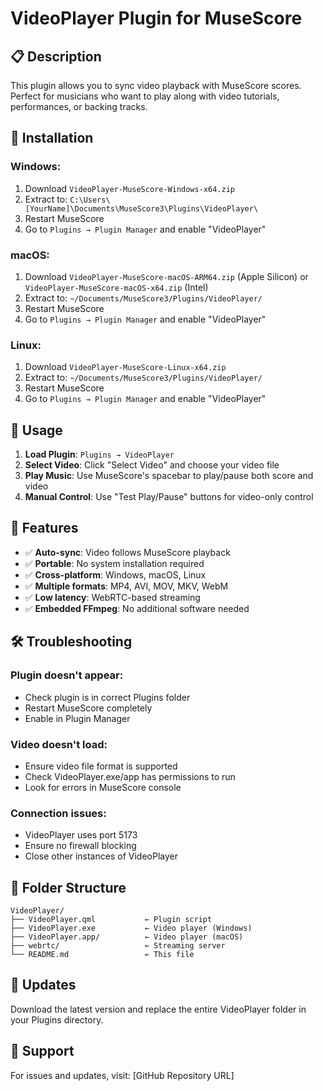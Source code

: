 # VideoPlayer Plugin for MuseScore

## 📋 Description
This plugin allows you to sync video playback with MuseScore scores. Perfect for musicians who want to play along with video tutorials, performances, or backing tracks.

## 🚀 Installation

### Windows:
1. Download `VideoPlayer-MuseScore-Windows-x64.zip`
2. Extract to: `C:\Users\[YourName]\Documents\MuseScore3\Plugins\VideoPlayer\`
3. Restart MuseScore
4. Go to `Plugins → Plugin Manager` and enable "VideoPlayer"

### macOS:
1. Download `VideoPlayer-MuseScore-macOS-ARM64.zip` (Apple Silicon) or `VideoPlayer-MuseScore-macOS-x64.zip` (Intel)
2. Extract to: `~/Documents/MuseScore3/Plugins/VideoPlayer/`
3. Restart MuseScore
4. Go to `Plugins → Plugin Manager` and enable "VideoPlayer"

### Linux:
1. Download `VideoPlayer-MuseScore-Linux-x64.zip`
2. Extract to: `~/Documents/MuseScore3/Plugins/VideoPlayer/`
3. Restart MuseScore
4. Go to `Plugins → Plugin Manager` and enable "VideoPlayer"

## 🎵 Usage

1. **Load Plugin**: `Plugins → VideoPlayer`
2. **Select Video**: Click "Select Video" and choose your video file
3. **Play Music**: Use MuseScore's spacebar to play/pause both score and video
4. **Manual Control**: Use "Test Play/Pause" buttons for video-only control

## 🔧 Features

- ✅ **Auto-sync**: Video follows MuseScore playback
- ✅ **Portable**: No system installation required
- ✅ **Cross-platform**: Windows, macOS, Linux
- ✅ **Multiple formats**: MP4, AVI, MOV, MKV, WebM
- ✅ **Low latency**: WebRTC-based streaming
- ✅ **Embedded FFmpeg**: No additional software needed

## 🛠️ Troubleshooting

### Plugin doesn't appear:
- Check plugin is in correct Plugins folder
- Restart MuseScore completely
- Enable in Plugin Manager

### Video doesn't load:
- Ensure video file format is supported
- Check VideoPlayer.exe/app has permissions to run
- Look for errors in MuseScore console

### Connection issues:
- VideoPlayer uses port 5173
- Ensure no firewall blocking
- Close other instances of VideoPlayer

## 📁 Folder Structure
```
VideoPlayer/
├── VideoPlayer.qml           ← Plugin script
├── VideoPlayer.exe           ← Video player (Windows)
├── VideoPlayer.app/          ← Video player (macOS)
├── webrtc/                   ← Streaming server
└── README.md                 ← This file
```

## 🔄 Updates
Download the latest version and replace the entire VideoPlayer folder in your Plugins directory.

## 🐛 Support
For issues and updates, visit: [GitHub Repository URL]
